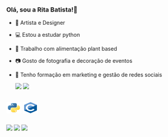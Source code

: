 ### Olá, sou a Rita Batista!👋


- 🎨 Artista e Designer
- 💻 Estou a estudar python
- 🌱 Trabalho com alimentação plant based
- 📷 Gosto de fotografia e decoração de eventos
- 📱 Tenho formação em marketing e gestão de redes sociais
  




   <img height="170em" src="https://github-readme-stats.vercel.app/api?username=Devaneiosdarita&show_icons=true&theme=nightowl&include_all_commits=true&count_private=true"/>
  
  <img height="130em" src="https://github-readme-stats.vercel.app/api/top-langs/?username=Devaneiosdarita&layout=compact&langs_count=3&theme=nightowl"/>
</div>

<div style="display: inline_block"><br>
  <img align="center"  height="30" width="40" src="https://raw.githubusercontent.com/devicons/devicon/master/icons/python/python-original.svg">
  <img align="center"  height="30" width="40" src="https://raw.githubusercontent.com/devicons/devicon/master/icons/c/c-original.svg">
</div>

  ##
 
<div> 
  <a href="https://www.youtube.com/channel/UCKKK1cDI9sQZRjonX4JDcEw" target="_blank"><img src="https://img.shields.io/badge/YouTube-FF0000?style=for-the-badge&logo=youtube&logoColor=white" target="_blank"></a>
  <a href="https://instagram.com/osdevaneiosdarita" target="_blank"><img src="https://img.shields.io/badge/-Instagram-%23E4405F?style=for-the-badge&logo=instagram&logoColor=white" target="_blank"></a>
  <a href="https://www.linkedin.com/in/a-rita-batista" target="_blank"><img src="https://img.shields.io/badge/-LinkedIn-%230077B5?style=for-the-badge&logo=linkedin&logoColor=white" target="_blank"></a> 
  
</div>
